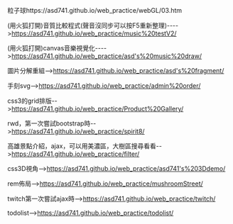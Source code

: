粒子球https://asd741.github.io/web_practice/webGL/03.htm

(用火狐打開)音質比較程式(聲音沒同步可以按F5重新整理)---->https://asd741.github.io/web_practice/music%20testV2/

(用火狐打開)canvas音樂視覺化---->https://asd741.github.io/web_practice/asd's%20music%20draw/

圖片分解重組-->https://asd741.github.io/web_practice/asd's%20fragment/

手刻svg-->https://asd741.github.io/web_practice/admin%20order/

css3的grid排版-->https://asd741.github.io/web_practice/Product%20Gallery/

rwd，第一次嘗試bootstrap時-->https://asd741.github.io/web_practice/spirit8/

高雄景點介紹，ajax，可以用美濃區，大樹區搜尋看看-->https://asd741.github.io/web_practice/filter/

css3D視角-->https://asd741.github.io/web_practice/asd741's%203Ddemo/

rem佈局-->https://asd741.github.io/web_practice/mushroomStreet/

twitch第一次嘗試ajax時-->https://asd741.github.io/web_practice/twitch/

todolist-->https://asd741.github.io/web_practice/todolist/
 
